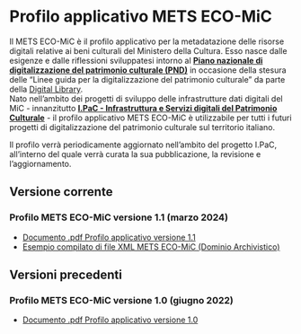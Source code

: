 # Profilo applicativo METS ECO-MiC

Il METS ECO-MiC è il profilo applicativo per la metadatazione delle risorse digitali relative ai beni culturali del Ministero 
della Cultura. Esso nasce dalle esigenze e dalle riflessioni sviluppatesi intorno al [**Piano nazionale di digitalizzazione del 
patrimonio culturale (PND)**](https://github.com/italia/ICDP-PND-docs) in occasione della stesura delle “Linee guida per la digitalizzazione del patrimonio culturale” da parte della [Digital Library](https://digitallibrary.cultura.gov.it/).  
Nato nell’ambito dei progetti di sviluppo delle infrastrutture dati digitali del MiC - innanzitutto
[**I.PaC - Infrastruttura e Servizi digitali del Patrimonio Culturale**](https://ipac.cultura.gov.it/) - il profilo applicativo METS ECO-MiC è utilizzabile per tutti i futuri progetti di digitalizzazione  del patrimonio culturale sul territorio italiano. 

Il profilo verrà periodicamente aggiornato nell’ambito del progetto I.PaC, all’interno del quale verrà curata la sua pubblicazione, la revisione e l’aggiornamento.

## Versione corrente
### Profilo METS ECO-MiC versione 1.1 (marzo 2024)
-  [Documento .pdf Profilo applicativo versione 1.1](ICDP_Profilo_METS_ECO-MiC_v.1.1_Apr_2024.pdf)
-  [Esempio compilato di file XML METS ECO-MiC (Dominio Archivistico)](ASMO_T_CONCORDI_POSS_281822_documento.xml)

## Versioni precedenti
### Profilo METS ECO-MiC versione 1.0 (giugno 2022)
- [Documento .pdf Profilo applicativo versione 1.0](https://github.com/icdp-digital-library/profilo-mets-ecomic/blob/main/Versioni%20precedenti/ICDP_METS_ECO-MiC_v.1.0.pdf)
